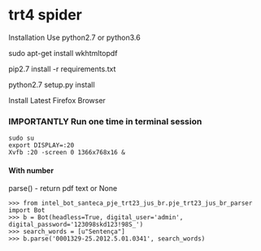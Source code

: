 # trt4 spider
Installation Use python2.7 or python3.6

sudo apt-get install wkhtmltopdf

pip2.7 install -r requirements.txt

python2.7 setup.py install

Install Latest Firefox Browser


### IMPORTANTLY Run one time in terminal session
```
sudo su
export DISPLAY=:20
Xvfb :20 -screen 0 1366x768x16 &
```
#### With number
parse() - return pdf text or None
```
>>> from intel_bot_santeca_pje_trt23_jus_br.pje_trt23_jus_br_parser import Bot
>>> b = Bot(headless=True, digital_user='admin', digital_password='123098skd123!98S_')
>>> search_words = [u"Sentença"]
>>> b.parse('0001329-25.2012.5.01.0341', search_words)
```